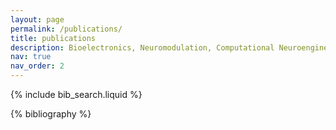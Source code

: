 ```yaml
---
layout: page
permalink: /publications/
title: publications
description: Bioelectronics, Neuromodulation, Computational Neuroengineering, and Digital Health. 
nav: true
nav_order: 2
---
```


<!-- _pages/publications.md -->

<!-- Bibsearch Feature -->

{% include bib_search.liquid %}

<div class="publications">

{% bibliography %}

</div>
